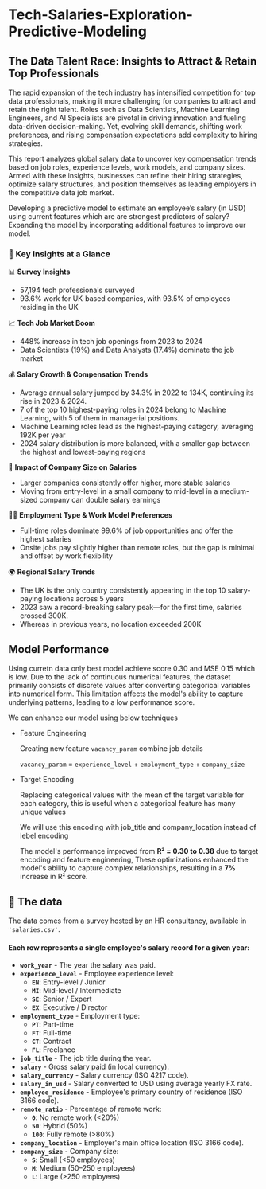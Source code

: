 # Tech-Salaries-Exploration-Predictive-Modeling

## The Data Talent Race: Insights to Attract & Retain Top Professionals

The rapid expansion of the tech industry has intensified competition for top data professionals, making it more challenging for companies to attract and retain the right talent. Roles such as Data Scientists, Machine Learning Engineers, and AI Specialists are pivotal in driving innovation and fueling data-driven decision-making. Yet, evolving skill demands, shifting work preferences, and rising compensation expectations add complexity to hiring strategies.

This report analyzes global salary data to uncover key compensation trends based on job roles, experience levels, work models, and company sizes. Armed with these insights, businesses can refine their hiring strategies, optimize salary structures, and position themselves as leading employers in the competitive data job market.

Developing a predictive model to estimate an employee’s salary (in USD) using current features which are are strongest predictors of salary?
Expanding the model by incorporating additional features to improve our model.

### 📌 Key Insights at a Glance

📊 **Survey Insights**
- 57,194 tech professionals surveyed
- 93.6% work for UK-based companies, with 93.5% of employees residing in the UK

📈 **Tech Job Market Boom**
- 448% increase in tech job openings from 2023 to 2024
- Data Scientists (19%) and Data Analysts (17.4%) dominate the job market

💰 **Salary Growth & Compensation Trends**
- Average annual salary jumped by 34.3% in 2022 to 134K, continuing its rise in 2023 & 2024.
- 7 of the top 10 highest-paying roles in 2024 belong to Machine Learning, with 5 of them in managerial positions.
- Machine Learning roles lead as the highest-paying category, averaging 192K per year
- 2024 salary distribution is more balanced, with a smaller gap between the highest and lowest-paying regions

🏢 **Impact of Company Size on Salaries**
- Larger companies consistently offer higher, more stable salaries
- Moving from entry-level in a small company to mid-level in a medium-sized company can double salary earnings

👨‍💻 **Employment Type & Work Model Preferences**
- Full-time roles dominate 99.6% of job opportunities and offer the highest salaries
- Onsite jobs pay slightly higher than remote roles, but the gap is minimal and offset by work flexibility

🌍 **Regional Salary Trends**
- The UK is the only country consistently appearing in the top 10 salary-paying locations across 5 years
- 2023 saw a record-breaking salary peak—for the first time, salaries crossed 300K.
- Whereas in previous years, no location exceeded 200K

## Model Performance

Using curretn data only best model achieve score 0.30 and MSE 0.15 which is low. Due to the lack of continuous numerical features, the dataset primarily consists of discrete values after converting categorical variables into numerical form. This limitation affects the model's ability to capture underlying patterns, leading to a low performance score.

We can enhance our model using below techniques 

- Feature Engineering

    Creating new feature `vacancy_param` combine job details

    `vacancy_param` = `experience_level` + `employment_type` + `company_size`

- Target Encoding

    Replacing categorical values with the mean of the target variable for each category, this is useful when a categorical feature has many unique values

    We will use this encoding with job_title and company_location instead of lebel encoding

  The model's performance improved from **R² = 0.30 to 0.38** due to target encoding and feature engineering, These optimizations enhanced the model's ability to capture complex relationships, resulting in a **7%** increase in R² score.



## 💾 The data

The data comes from a survey hosted by an HR consultancy, available in `'salaries.csv'`.

#### Each row represents a single employee's salary record for a given year:
- **`work_year`** - The year the salary was paid.  
- **`experience_level`** - Employee experience level:  
  - **`EN`**: Entry-level / Junior  
  - **`MI`**: Mid-level / Intermediate  
  - **`SE`**: Senior / Expert  
  - **`EX`**: Executive / Director  
- **`employment_type`** - Employment type:  
  - **`PT`**: Part-time  
  - **`FT`**: Full-time  
  - **`CT`**: Contract  
  - **`FL`**: Freelance  
- **`job_title`** - The job title during the year.  
- **`salary`** - Gross salary paid (in local currency).  
- **`salary_currency`** - Salary currency (ISO 4217 code).  
- **`salary_in_usd`** - Salary converted to USD using average yearly FX rate.  
- **`employee_residence`** - Employee's primary country of residence (ISO 3166 code).  
- **`remote_ratio`** - Percentage of remote work:  
  - **`0`**: No remote work (<20%)  
  - **`50`**: Hybrid (50%)  
  - **`100`**: Fully remote (>80%)  
- **`company_location`** - Employer's main office location (ISO 3166 code).  
- **`company_size`** - Company size:  
  - **`S`**: Small (<50 employees)  
  - **`M`**: Medium (50–250 employees)  
  - **`L`**: Large (>250 employees)  
